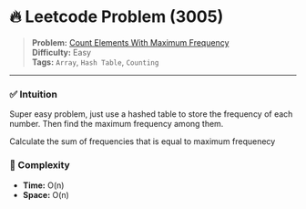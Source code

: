 # 🔥 Leetcode Problem (3005)

> **Problem:** [Count Elements With Maximum Frequency](https://leetcode.com/problems/count-elements-with-maximum-frequency/)<br />
> **Difficulty:** Easy<br/>
> **Tags:** `Array`, `Hash Table`, `Counting`

---

### ✅ Intuition

Super easy problem, just use a hashed table to store the frequency of each number. Then find the maximum frequency among them.

Calculate the sum of frequencies that is equal to maximum frequenecy

### 🧪 Complexity

- **Time:** O(n)
- **Space:** O(n)